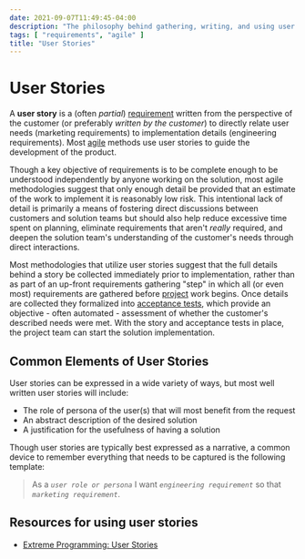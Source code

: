 ```yaml
---
date: 2021-09-07T11:49:45-04:00
description: "The philosophy behind gathering, writing, and using user stories"
tags: [ "requirements", "agile" ]
title: "User Stories"
---
```


# User Stories

A **user story** is a (often _partial_) [requirement](requirements.md) written from the perspective of the customer (or preferably _written by the customer_) to directly relate user needs (marketing requirements) to implementation details (engineering requirements). Most [agile](agile.md) methods use user stories to guide the development of the product.

Though a key objective of requirements is to be complete enough to be understood independently by anyone working on the solution, most agile methodologies suggest that only enough detail be provided that an estimate of the work to implement it is reasonably low risk. This intentional lack of detail is primarily a means of fostering direct discussions between customers and solution teams but should also help reduce excessive time spent on planning, eliminate requirements that aren't _really_ required, and deepen the solution team's understanding of the customer's needs through direct interactions.

Most methodologies that utilize user stories suggest that the full details behind a story be collected immediately prior to implementation, rather than as part of an up-front requirements gathering "step" in which all (or even most) requirements are gathered before [project](project-management.md) work begins. Once details are collected they formalized into [acceptance tests](acceptance-testing.md), which provide an objective - often automated - assessment of whether the customer's described needs were met. With the story and acceptance tests in place, the project team can start the solution implementation.

## Common Elements of User Stories

User stories can be expressed in a wide variety of ways, but most well written user stories will include:

* The role of persona of the user(s) that will most benefit from the request
* An abstract description of the desired solution
* A justification for the usefulness of having a solution

Though user stories are typically best expressed as a narrative, a common device to remember everything that needs to be captured is the following template:

> As a _`user role or persona`_ I want _`engineering requirement`_ so that _`marketing requirement`_.

## Resources for using user stories

* [Extreme Programming: User Stories](http://www.extremeprogramming.org/rules/userstories.html)
